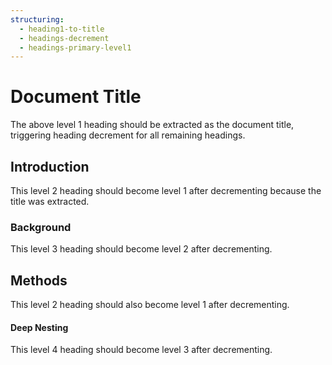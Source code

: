```yaml
---
structuring:
  - heading1-to-title
  - headings-decrement
  - headings-primary-level1
---
```


# Document Title

The above level 1 heading should be extracted as the document title, triggering heading decrement for all remaining headings.

## Introduction

This level 2 heading should become level 1 after decrementing because the title was extracted.

### Background

This level 3 heading should become level 2 after decrementing.

## Methods

This level 2 heading should also become level 1 after decrementing.

#### Deep Nesting

This level 4 heading should become level 3 after decrementing.
